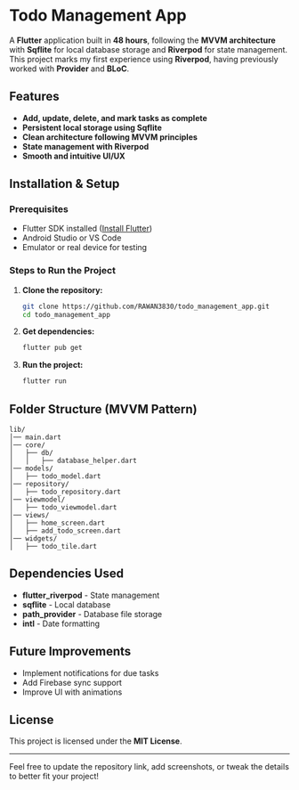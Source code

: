 # Todo Management App

A **Flutter** application built in **48 hours**, following the **MVVM architecture** with **Sqflite** for local database storage and **Riverpod** for state management. This project marks my first experience using **Riverpod**, having previously worked with **Provider** and **BLoC**.

## Features

- **Add, update, delete, and mark tasks as complete**
- **Persistent local storage using Sqflite**
- **Clean architecture following MVVM principles**
- **State management with Riverpod**
- **Smooth and intuitive UI/UX**


## Installation & Setup

### Prerequisites
- Flutter SDK installed ([Install Flutter](https://flutter.dev/docs/get-started/install))
- Android Studio or VS Code
- Emulator or real device for testing

### Steps to Run the Project

1. **Clone the repository:**
   ```sh
   git clone https://github.com/RAWAN3830/todo_management_app.git
   cd todo_management_app
   ```

2. **Get dependencies:**
   ```sh
   flutter pub get
   ```

3. **Run the project:**
   ```sh
   flutter run
   ```

## Folder Structure (MVVM Pattern)
```
lib/
│── main.dart
│── core/
│   ├── db/
│   │   ├── database_helper.dart
│── models/
│   ├── todo_model.dart
│── repository/
│   ├── todo_repository.dart
│── viewmodel/
│   ├── todo_viewmodel.dart
│── views/
│   ├── home_screen.dart
│   ├── add_todo_screen.dart
│── widgets/
│   ├── todo_tile.dart
```

## Dependencies Used
- **flutter_riverpod** - State management
- **sqflite** - Local database
- **path_provider** - Database file storage
- **intl** - Date formatting

## Future Improvements
- Implement notifications for due tasks
- Add Firebase sync support
- Improve UI with animations

## License
This project is licensed under the **MIT License**.

---

Feel free to update the repository link, add screenshots, or tweak the details to better fit your project!
